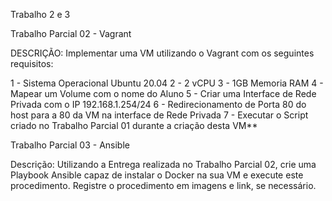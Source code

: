 Trabalho 2 e 3

Trabalho Parcial 02 - Vagrant

DESCRIÇÃO: Implementar uma VM utilizando o Vagrant com os seguintes requisitos:

1 - Sistema Operacional Ubuntu 20.04
2 - 2 vCPU
3 - 1GB Memoria RAM
4 - Mapear um Volume com o nome do Aluno
5 - Criar uma Interface de Rede Privada com o IP 192.168.1.254/24
6 - Redirecionamento de Porta 80 do host para a 80 da VM na interface de Rede Privada
7 - Executar o Script criado no Trabalho Parcial 01 durante a criação desta VM**

Trabalho Parcial 03 - Ansible

Descrição: Utilizando a Entrega realizada no Trabalho Parcial 02, crie uma Playbook Ansible capaz de instalar o Docker na sua VM e execute este procedimento. Registre o procedimento em imagens e link, se necessário.
